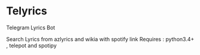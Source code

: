 # Telyrics
Telegram Lyrics Bot

Search Lyrics from azlyrics and wikia with spotify link
Requires : python3.4+ , telepot and spotipy



